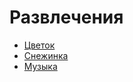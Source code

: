 # Развлечения

- [Цветок](http://grenkin.github.io/flower/)
- [Снежинка](http://grenkin.github.io/snow/)
- [Музыка](http://mathmachine.github.io/music.html)

```{tableofcontents}
```
